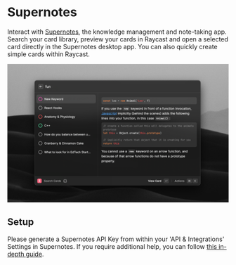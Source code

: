 # Supernotes

Interact with [Supernotes](https://supernotes.app/), the knowledge management and note-taking app. Search your card library, preview your cards in Raycast and open a selected card directly in the Supernotes desktop app. You can also quickly create simple cards within Raycast.

![](./metadata/supernotes-0.png)

## Setup

Please generate a Supernotes API Key from within your 'API & Integrations' Settings in Supernotes. If you require additional help, you can follow [this in-depth guide](https://docs.supernotes.app/en/articles/5257176-api-access).
